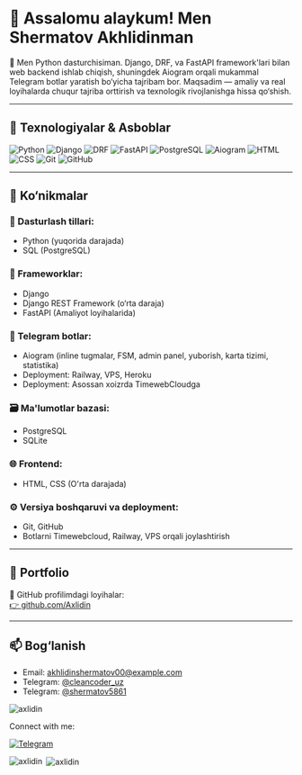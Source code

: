 # 👋 Assalomu alaykum! Men Shermatov Akhlidinman

🎯 Men Python dasturchisiman. Django, DRF, va FastAPI framework'lari bilan web backend ishlab chiqish, shuningdek Aiogram orqali mukammal Telegram botlar yaratish bo‘yicha tajribam bor. Maqsadim — amaliy va real loyihalarda chuqur tajriba orttirish va texnologik rivojlanishga hissa qo‘shish.

---

## 🚀 Texnologiyalar & Asboblar

![Python](https://img.shields.io/badge/Python-3670A0?style=for-the-badge&logo=python&logoColor=yellow)
![Django](https://img.shields.io/badge/Django-092E20?style=for-the-badge&logo=django&logoColor=white)
![DRF](https://img.shields.io/badge/DRF-red?style=for-the-badge&logo=django&logoColor=white)
![FastAPI](https://img.shields.io/badge/FastAPI-009688?style=for-the-badge&logo=fastapi&logoColor=white)
![PostgreSQL](https://img.shields.io/badge/PostgreSQL-4169E1?style=for-the-badge&logo=postgresql&logoColor=white)
![Aiogram](https://img.shields.io/badge/Aiogram-2D8CFF?style=for-the-badge&logo=telegram&logoColor=white)
![HTML](https://img.shields.io/badge/HTML5-E34F26?style=for-the-badge&logo=html5&logoColor=white)
![CSS](https://img.shields.io/badge/CSS3-1572B6?style=for-the-badge&logo=css3&logoColor=white)
![Git](https://img.shields.io/badge/Git-F05032?style=for-the-badge&logo=git&logoColor=white)
![GitHub](https://img.shields.io/badge/GitHub-100000?style=for-the-badge&logo=github&logoColor=white)

---

## 🧠 Ko‘nikmalar

### 🐍 Dasturlash tillari:
- Python (yuqorida darajada)
- SQL (PostgreSQL)

### 🧰 Frameworklar:
- Django
- Django REST Framework (o‘rta daraja)
- FastAPI (Amaliyot loyihalarida)

### 🤖 Telegram botlar:
- Aiogram (inline tugmalar, FSM, admin panel, yuborish, karta tizimi, statistika)
- Deployment: Railway, VPS, Heroku
- Deployment: Asossan xoizrda TimewebCloudga

### 🗃️ Ma'lumotlar bazasi:
- PostgreSQL
- SQLite

### 🌐 Frontend:
- HTML, CSS (O'rta darajada)

### ⚙️ Versiya boshqaruvi va deployment:
- Git, GitHub
- Botlarni Timewebcloud, Railway, VPS orqali joylashtirish

---

## 📂 Portfolio

🔗 GitHub profilimdagi loyihalar:  
[👉 github.com/Axlidin](https://github.com/Axlidin)

---

## 📫 Bog‘lanish

- Email: akhlidinshermatov00@example.com
- Telegram: [@cleancoder_uz](https://t.me/cleancoder_uz)
- Telegram: [@shermatov5861](https://t.me/shermatov5861)


<p align="left"> <img src="https://komarev.com/ghpvc/?username=axlidin&label=Profile%20views&color=0e75b6&style=flat" alt="axlidin" /> </p>
<p>Connect with me:</p>
<a href="https://t.me/just_the_moment">
  <img src="https://img.shields.io/badge/Telegram-2CA5E0?style=for-the-badge&logo=telegram&logoColor=white" alt="Telegram">
</a>

  
</p>
<p>
  <img align="left" src="https://github-readme-stats.vercel.app/api/top-langs?username=axlidin&show_icons=true&locale=en&layout=compact" alt="axlidin" >
  &nbsp;<img align="center" src="https://github-readme-stats.vercel.app/api?username=axlidin&show_icons=true&locale=en" alt="axlidin" >
</p>

